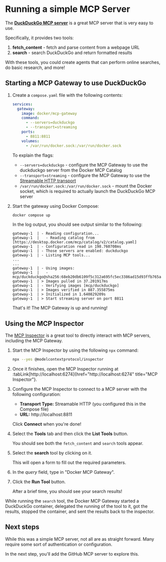 # Running a simple MCP Server

The **[DuckDuckGo MCP server](https://hub.docker.com/mcp/server/duckduckgo/overview)** is a great MCP server that is very easy to use.

Specifically, it provides two tools:

1. **fetch_content** - fetch and parse content from a webpage URL
2. **search** - search DuckDuckGo and return formatted results

With these tools, you could create agents that can perform online searches, do basic research, and more!


## Starting a MCP Gateway to use DuckDuckGo

1. Create a `compose.yaml` file with the following contents:

    ```yaml save-as=compose.yaml
    services:
      gateway:
        image: docker/mcp-gateway
        command:
          - --servers=duckduckgo
          - --transport=streaming
        ports:
          - 8811:8811
        volumes:
          - /var/run/docker.sock:/var/run/docker.sock
    ```

    To explain the flags:

    - `--servers=duckduckgo` - configure the MCP Gateway to use the duckduckgo server from the Docker MCP Catalog
    - `--transport=streaming` - configure the MCP Gateway to use the [Streamable HTTP transport](https://modelcontextprotocol.io/specification/2025-06-18/basic/transports#streamable-http)
    - `/var/run/docker.sock:/var/run/docker.sock` - mount the Docker socket, which is required to actually launch the DuckDuckGo MCP server


2. Start the gateway using Docker Compose:

    ```bash terminal-id=compose
    docker compose up
    ```

    In the log output, you should see output similar to the following:

    ```plaintext no-copy-button
    gateway-1  | - Reading configuration...
    gateway-1  |   - Reading catalog from [https://desktop.docker.com/mcp/catalog/v2/catalog.yaml]
    gateway-1  | - Configuration read in 198.760708ms
    gateway-1  | - Those servers are enabled: duckduckgo
    gateway-1  | - Listing MCP tools...
    ...
    ...
    gateway-1  | - Using images:
    gateway-1  |   - mcp/duckduckgo@sha256:68eb20db6109f5c312a695fc5ec3386ad15d93ffb765a0b4eb1baf4328dec14f
    gateway-1  | > Images pulled in 37.201917ms
    gateway-1  | - Verifying images [mcp/duckduckgo]
    gateway-1  | > Images verified in 887.355875ms
    gateway-1  | > Initialized in 1.640829209s
    gateway-1  | > Start streaming server on port 8811
    ```

    That's it! The MCP Gateway is up and running!



## Using the MCP Inspector

The [MCP Inspector](https://github.com/modelcontextprotocol/inspector) is a great tool to directly interact with MCP servers, including the MCP Gateway.

1. Start the MCP Inspector by using the following `npx` command:

    ```bash terminal-id=inspector
    npx --yes @modelcontextprotocol/inspector
    ```

2. Once it finishes, open the MCP Inspector running at :tabLink[http://localhost:6274]{href="http://localhost:6274" title="MCP Inspector"}.

3. Configure the MCP Inspector to connect to a MCP server with the following configuration:

    - **Transport Type:** Streamable HTTP (you configured this in the Compose file)
    - **URL:** http://localhost:8811

    Click **Connect** when you're done!

4. Select the **Tools** tab and then click the **List Tools** button. 

    You should see both the `fetch_content` and `search` tools appear.

5. Select the **search** tool by clicking on it.

    This will open a form to fill out the required parameters.

6. In the _query_ field, type in "Docker MCP Gateway".

7. Click the **Run Tool** button.

    After a brief time, you should see your search results!

While running the `search` tool, the Docker MCP Gateway started a DuckDuckGo container, delegated the running of the tool to it, got the results, stopped the container, and sent the results back to the inspector.



## Next steps

While this was a simple MCP server, not all are as straight forward. Many require some sort of authentication or configuration.

In the next step, you'll add the GitHub MCP server to explore this.